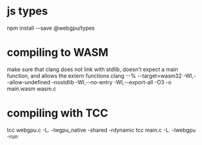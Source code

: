 # js types
npm install --save @webgpu/types

# compiling to WASM
make sure that clang does not link with stdlib, doesn't expect a main function, and allows the extern functions
clang --% --target=wasm32 -Wl,--allow-undefined -nostdlib -Wl,--no-entry -Wl,--export-all -O3 -o main.wasm wasm.c

# compiling with TCC
tcc webgpu.c -L. -lwgpu_native -shared -rdynamic
tcc main.c -L. -lwebgpu -run